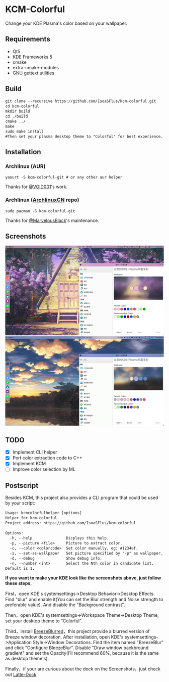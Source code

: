 # KCM-Colorful
Change your KDE Plasma's color based on your wallpaper.

## Requirements
* Qt5
* KDE Frameworks 5
* cmake
* extra-cmake-modules
* GNU gettext utilities

## Build
```
git clone --recursive https://github.com/IsoaSFlus/kcm-colorful.git
cd kcm-colorful
mkdir build
cd ./build
cmake ../
make
sudo make install
#Then set your plasma desktop theme to "Colorful" for best experience.
```

## Installation
### Archlinux (AUR)
```
yaourt -S kcm-colorful-git # or any other aur helper
```
Thanks for [@VOID001](https://github.com/VOID001)'s work.

### Archlinux ([ArchlinuxCN](https://wiki.archlinux.org/index.php/Unofficial_user_repositories#archlinuxcn) repo)
```
sudo pacman -S kcm-colorful-git
```
Thanks for [@MarvelousBlack](https://github.com/MarvelousBlack)'s maintenance.

## Screenshots
![a](https://raw.githubusercontent.com/IsoaSFlus/kcm-colorful/master/screenshots/a.png)
![b](https://raw.githubusercontent.com/IsoaSFlus/kcm-colorful/master/screenshots/b.png)

## TODO
- [x] Implement CLI helper
- [x] Port color extraction code to C++
- [x] Implement KCM
- [ ] Improve color selection by ML

## Postscript
Besides KCM, this project also provides a CLI program that could be used by your script:
```
Usage: kcmcolorfulhelper [options]                                            
Helper for kcm-colorful.                                                
Project address: https://github.com/IsoaSFlus/kcm-colorful                     
                                                                              
Options:                                                  
  -h, --help               Displays this help.                              
  -p, --picture <file>     Picture to extract color.     
  -c, --color <colorcode>  Set color manually, eg: #1234ef.                   
  -s, --set-as-wallpaper   Set picture specified by "-p" as wallpaper.          
  -d, --debug              Show debug info.                                     
  -n, --number <int>       Select the Nth color in candidate list. Default is 1.   
```

**If you want to make your KDE look like the screenshots above, just follow these steps.**

First，open KDE's systemsettings->Desktop Behavior->Desktop Effects. Find "blur" and enable it(You can set the Blur strength and Noise strength to preferable value). And disable the "Background contrast".

Then，open KDE's systemsettings->Workspace Theme->Desktop Theme, set your desktop theme to “Colorful”.

Third，install [BreezeBlurred](https://github.com/alex47/BreezeBlurred)，this project provide a blurred version of Breeze window decoration. After installation, open KDE's systemsettings->Application Style->Window Decorations. Find the item named "BreezeBlur" and click "Configure BleezeBlur". Disable "Draw window backbround gradient" and set the Opacity(I'll recommend 60%, because it is the same as desktop theme's).

Finally，if your are curious about the dock on the Screenshots，just check out [Latte-Dock](https://github.com/psifidotos/Latte-Dock).
